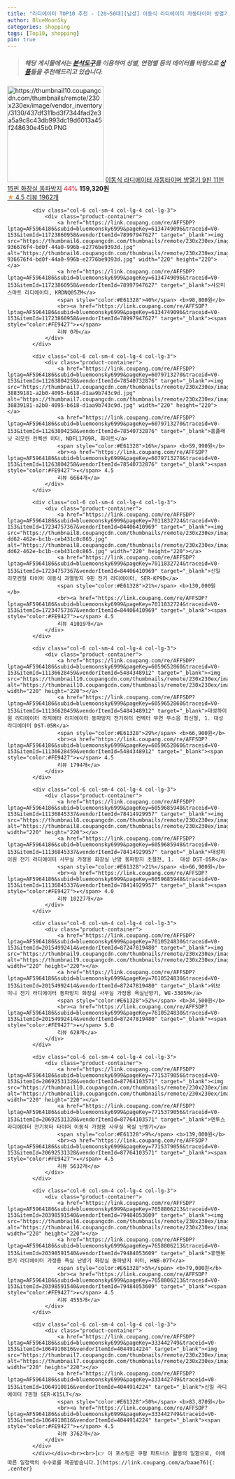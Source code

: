 ```yaml
---
title: "라디에이터 TOP10 추천 - [20~50대][남성] 이동식 라디에이터 자동타이머 방열기 9핀 11핀 15핀 화장실 동파방지"
author: BlueMoonSky
categories: shopping
tags: [Top10, shopping]
pin: true
---
```


> ##### 해당 게시물에서는 [**분석도구**](https://itemscout.io/)를 이용하여 **성별**, **연령별** 등의 데이터를 바탕으로 [**상품**](https://link.coupang.com/a/baae76)들을 추천해드리고 있습니다.
<div class="container"><div class="row">
            <div class="col-6 col-sm-4 col-lg-4 col-lg-3">
                <div class="product-container">
                    <a href="https://link.coupang.com/re/AFFSDP?lptag=AF5964186&subid=bluemoonsky6999&pageKey=7612318355&traceid=V0-153&itemId=20163965324&vendorItemId=87757678182" target="_blank"><img src="https://thumbnail10.coupangcdn.com/thumbnails/remote/230x230ex/image/vendor_inventory/3130/437df311bd3f7344fad2e3a5a9c8c43db993dc19d6013a45f248630e45b0.PNG" alt="https://thumbnail10.coupangcdn.com/thumbnails/remote/230x230ex/image/vendor_inventory/3130/437df311bd3f7344fad2e3a5a9c8c43db993dc19d6013a45f248630e45b0.PNG" width="220" height="220"></a>
                    <a href="https://link.coupang.com/re/AFFSDP?lptag=AF5964186&subid=bluemoonsky6999&pageKey=7612318355&traceid=V0-153&itemId=20163965324&vendorItemId=87757678182" target="_blank">이동식 라디에이터 자동타이머 방열기 9핀 11핀 15핀 화장실 동파방지</a>
                    <span style="color:#E61328">44%</span> <b>159,320원</b>
                    <br><a href="https://link.coupang.com/re/AFFSDP?lptag=AF5964186&subid=bluemoonsky6999&pageKey=7612318355&traceid=V0-153&itemId=20163965324&vendorItemId=87757678182" target="_blank"><span style="color:#FE9427">★</span> 4.5
                    리뷰 1962개</a>
                </div>
            </div>
            
            <div class="col-6 col-sm-4 col-lg-4 col-lg-3">
                <div class="product-container">
                    <a href="https://link.coupang.com/re/AFFSDP?lptag=AF5964186&subid=bluemoonsky6999&pageKey=6134749096&traceid=V0-153&itemId=11723860958&vendorItemId=78997947627" target="_blank"><img src="https://thumbnail6.coupangcdn.com/thumbnails/remote/230x230ex/image/retail/images/2542472682563955-936676f4-bd0f-44a0-996b-e2776be9393d.jpg" alt="https://thumbnail6.coupangcdn.com/thumbnails/remote/230x230ex/image/retail/images/2542472682563955-936676f4-bd0f-44a0-996b-e2776be9393d.jpg" width="220" height="220"></a>
                    <a href="https://link.coupang.com/re/AFFSDP?lptag=AF5964186&subid=bluemoonsky6999&pageKey=6134749096&traceid=V0-153&itemId=11723860958&vendorItemId=78997947627" target="_blank">샤오미 스마트 라디에이터, KRDNQ05ZM</a>
                    <span style="color:#E61328">40%</span> <b>98,800원</b>
                    <br><a href="https://link.coupang.com/re/AFFSDP?lptag=AF5964186&subid=bluemoonsky6999&pageKey=6134749096&traceid=V0-153&itemId=11723860958&vendorItemId=78997947627" target="_blank"><span style="color:#FE9427">★</span> 
                    리뷰 0개</a>
                </div>
            </div>
            
            <div class="col-6 col-sm-4 col-lg-4 col-lg-3">
                <div class="product-container">
                    <a href="https://link.coupang.com/re/AFFSDP?lptag=AF5964186&subid=bluemoonsky6999&pageKey=6079713270&traceid=V0-153&itemId=11263804258&vendorItemId=78540732876" target="_blank"><img src="https://thumbnail7.coupangcdn.com/thumbnails/remote/230x230ex/image/retail/images/4263455229786188-38839181-a2b0-4095-b618-d1aa9b743c9d.jpg" alt="https://thumbnail7.coupangcdn.com/thumbnails/remote/230x230ex/image/retail/images/4263455229786188-38839181-a2b0-4095-b618-d1aa9b743c9d.jpg" width="220" height="220"></a>
                    <a href="https://link.coupang.com/re/AFFSDP?lptag=AF5964186&subid=bluemoonsky6999&pageKey=6079713270&traceid=V0-153&itemId=11263804258&vendorItemId=78540732876" target="_blank">홈플래닛 리모컨 컨벡션 히터, NDFL1709R, 화이트</a>
                    <span style="color:#E61328">16%</span> <b>59,990원</b>
                    <br><a href="https://link.coupang.com/re/AFFSDP?lptag=AF5964186&subid=bluemoonsky6999&pageKey=6079713270&traceid=V0-153&itemId=11263804258&vendorItemId=78540732876" target="_blank"><span style="color:#FE9427">★</span> 4.5
                    리뷰 6664개</a>
                </div>
            </div>
            
            <div class="col-6 col-sm-4 col-lg-4 col-lg-3">
                <div class="product-container">
                    <a href="https://link.coupang.com/re/AFFSDP?lptag=AF5964186&subid=bluemoonsky6999&pageKey=7011832724&traceid=V0-153&itemId=17234757367&vendorItemId=84406410969" target="_blank"><img src="https://thumbnail8.coupangcdn.com/thumbnails/remote/230x230ex/image/retail/images/2022/12/21/12/6/1e7c8456-dd62-462e-bc1b-ceb431c0c865.jpg" alt="https://thumbnail8.coupangcdn.com/thumbnails/remote/230x230ex/image/retail/images/2022/12/21/12/6/1e7c8456-dd62-462e-bc1b-ceb431c0c865.jpg" width="220" height="220"></a>
                    <a href="https://link.coupang.com/re/AFFSDP?lptag=AF5964186&subid=bluemoonsky6999&pageKey=7011832724&traceid=V0-153&itemId=17234757367&vendorItemId=84406410969" target="_blank">신일 리모컨형 타이머 이동식 과열방지 9핀 전기 라디에이터, SER-KP9D</a>
                    <span style="color:#E61328">21%</span> <b>130,000원</b>
                    <br><a href="https://link.coupang.com/re/AFFSDP?lptag=AF5964186&subid=bluemoonsky6999&pageKey=7011832724&traceid=V0-153&itemId=17234757367&vendorItemId=84406410969" target="_blank"><span style="color:#FE9427">★</span> 4.5
                    리뷰 41019개</a>
                </div>
            </div>
            
            <div class="col-6 col-sm-4 col-lg-4 col-lg-3">
                <div class="product-container">
                    <a href="https://link.coupang.com/re/AFFSDP?lptag=AF5964186&subid=bluemoonsky6999&pageKey=6059652860&traceid=V0-153&itemId=11136628459&vendorItemId=5484348912" target="_blank"><img src="https://thumbnail10.coupangcdn.com/thumbnails/remote/230x230ex/image/vendor_inventory/8120/6948979cf78a776c6038da3c64343d4bfed46340c649a2e596f0a726622a.jpg" alt="https://thumbnail10.coupangcdn.com/thumbnails/remote/230x230ex/image/vendor_inventory/8120/6948979cf78a776c6038da3c64343d4bfed46340c649a2e596f0a726622a.jpg" width="220" height="220"></a>
                    <a href="https://link.coupang.com/re/AFFSDP?lptag=AF5964186&subid=bluemoonsky6999&pageKey=6059652860&traceid=V0-153&itemId=11136628459&vendorItemId=5484348912" target="_blank">대성하이원 라디에이터 라지에타 라지에이타 동파방지 전기히터 컨벡터 무연 무소음 최신형, 1. 대성 라디에이터 DST-05R</a>
                    <span style="color:#E61328">29%</span> <b>66,900원</b>
                    <br><a href="https://link.coupang.com/re/AFFSDP?lptag=AF5964186&subid=bluemoonsky6999&pageKey=6059652860&traceid=V0-153&itemId=11136628459&vendorItemId=5484348912" target="_blank"><span style="color:#FE9427">★</span> 4.5
                    리뷰 1794개</a>
                </div>
            </div>
            
            <div class="col-6 col-sm-4 col-lg-4 col-lg-3">
                <div class="product-container">
                    <a href="https://link.coupang.com/re/AFFSDP?lptag=AF5964186&subid=bluemoonsky6999&pageKey=6059685948&traceid=V0-153&itemId=11136845337&vendorItemId=78414929957" target="_blank"><img src="https://thumbnail8.coupangcdn.com/thumbnails/remote/230x230ex/image/vendor_inventory/529d/220a8ca3e2402ad9374f161ad44c616859824617edda78bbf85ab9fbf031.jpg" alt="https://thumbnail8.coupangcdn.com/thumbnails/remote/230x230ex/image/vendor_inventory/529d/220a8ca3e2402ad9374f161ad44c616859824617edda78bbf85ab9fbf031.jpg" width="220" height="220"></a>
                    <a href="https://link.coupang.com/re/AFFSDP?lptag=AF5964186&subid=bluemoonsky6999&pageKey=6059685948&traceid=V0-153&itemId=11136845337&vendorItemId=78414929957" target="_blank">대성하이원 전기 라디에이터 사무실 가정용 화장실 난방 동파방지 초절전, 1.  대성 DST-05R</a>
                    <span style="color:#E61328">21%</span> <b>66,900원</b>
                    <br><a href="https://link.coupang.com/re/AFFSDP?lptag=AF5964186&subid=bluemoonsky6999&pageKey=6059685948&traceid=V0-153&itemId=11136845337&vendorItemId=78414929957" target="_blank"><span style="color:#FE9427">★</span> 4.0
                    리뷰 10227개</a>
                </div>
            </div>
            
            <div class="col-6 col-sm-4 col-lg-4 col-lg-3">
                <div class="product-container">
                    <a href="https://link.coupang.com/re/AFFSDP?lptag=AF5964186&subid=bluemoonsky6999&pageKey=7610524830&traceid=V0-153&itemId=20154992414&vendorItemId=87247819480" target="_blank"><img src="https://thumbnail9.coupangcdn.com/thumbnails/remote/230x230ex/image/vendor_inventory/0c37/8fb0c1bff15329197eacc5b4f015671e4e742c2aa53b8a7dbf8f0cf07cb6.jpg" alt="https://thumbnail9.coupangcdn.com/thumbnails/remote/230x230ex/image/vendor_inventory/0c37/8fb0c1bff15329197eacc5b4f015671e4e742c2aa53b8a7dbf8f0cf07cb6.jpg" width="220" height="220"></a>
                    <a href="https://link.coupang.com/re/AFFSDP?lptag=AF5964186&subid=bluemoonsky6999&pageKey=7610524830&traceid=V0-153&itemId=20154992414&vendorItemId=87247819480" target="_blank">위브 미니 전기 라디에이터 동파방지 화장실 사무실 가정용 욕실난방기, WE-3305M</a>
                    <span style="color:#E61328">52%</span> <b>34,500원</b>
                    <br><a href="https://link.coupang.com/re/AFFSDP?lptag=AF5964186&subid=bluemoonsky6999&pageKey=7610524830&traceid=V0-153&itemId=20154992414&vendorItemId=87247819480" target="_blank"><span style="color:#FE9427">★</span> 5.0
                    리뷰 628개</a>
                </div>
            </div>
            
            <div class="col-6 col-sm-4 col-lg-4 col-lg-3">
                <div class="product-container">
                    <a href="https://link.coupang.com/re/AFFSDP?lptag=AF5964186&subid=bluemoonsky6999&pageKey=7715379056&traceid=V0-153&itemId=20692531328&vendorItemId=87764103571" target="_blank"><img src="https://thumbnail10.coupangcdn.com/thumbnails/remote/230x230ex/image/vendor_inventory/af93/a9cb94f16a8782dd1158c14e13b82264226d2f15ca3742f7b446f5a4eaee.png" alt="https://thumbnail10.coupangcdn.com/thumbnails/remote/230x230ex/image/vendor_inventory/af93/a9cb94f16a8782dd1158c14e13b82264226d2f15ca3742f7b446f5a4eaee.png" width="220" height="220"></a>
                    <a href="https://link.coupang.com/re/AFFSDP?lptag=AF5964186&subid=bluemoonsky6999&pageKey=7715379056&traceid=V0-153&itemId=20692531328&vendorItemId=87764103571" target="_blank">엔투스 라디에이터 전기히터 타이머 이동식 가정용 사무실 욕실 난방기</a>
                    <span style="color:#E61328">9%</span> <b>139,000원</b>
                    <br><a href="https://link.coupang.com/re/AFFSDP?lptag=AF5964186&subid=bluemoonsky6999&pageKey=7715379056&traceid=V0-153&itemId=20692531328&vendorItemId=87764103571" target="_blank"><span style="color:#FE9427">★</span> 4.5
                    리뷰 5632개</a>
                </div>
            </div>
            
            <div class="col-6 col-sm-4 col-lg-4 col-lg-3">
                <div class="product-container">
                    <a href="https://link.coupang.com/re/AFFSDP?lptag=AF5964186&subid=bluemoonsky6999&pageKey=7658806213&traceid=V0-153&itemId=20398591540&vendorItemId=79484053609" target="_blank"><img src="https://thumbnail6.coupangcdn.com/thumbnails/remote/230x230ex/image/vendor_inventory/1fe8/3e45c8c2f2b3a6f4c75c62abd01f876c080bb11bfd3b63f4e9c256253e5e.jpg" alt="https://thumbnail6.coupangcdn.com/thumbnails/remote/230x230ex/image/vendor_inventory/1fe8/3e45c8c2f2b3a6f4c75c62abd01f876c080bb11bfd3b63f4e9c256253e5e.jpg" width="220" height="220"></a>
                    <a href="https://link.coupang.com/re/AFFSDP?lptag=AF5964186&subid=bluemoonsky6999&pageKey=7658806213&traceid=V0-153&itemId=20398591540&vendorItemId=79484053609" target="_blank">휴앤봇 전기 라디에이터 가정용 욕실 난방기 화장실 동파방지 히터, HNB-07T</a>
                    <span style="color:#E61328">5%</span> <b>79,000원</b>
                    <br><a href="https://link.coupang.com/re/AFFSDP?lptag=AF5964186&subid=bluemoonsky6999&pageKey=7658806213&traceid=V0-153&itemId=20398591540&vendorItemId=79484053609" target="_blank"><span style="color:#FE9427">★</span> 4.5
                    리뷰 4555개</a>
                </div>
            </div>
            
            <div class="col-6 col-sm-4 col-lg-4 col-lg-3">
                <div class="product-container">
                    <a href="https://link.coupang.com/re/AFFSDP?lptag=AF5964186&subid=bluemoonsky6999&pageKey=333442749&traceid=V0-153&itemId=1064910816&vendorItemId=4044914224" target="_blank"><img src="https://thumbnail7.coupangcdn.com/thumbnails/remote/230x230ex/image/vendor_inventory/04f8/f9b802610e1cf410ad1c6212c696939dd3d3eabb187eed99325841016066.jpg" alt="https://thumbnail7.coupangcdn.com/thumbnails/remote/230x230ex/image/vendor_inventory/04f8/f9b802610e1cf410ad1c6212c696939dd3d3eabb187eed99325841016066.jpg" width="220" height="220"></a>
                    <a href="https://link.coupang.com/re/AFFSDP?lptag=AF5964186&subid=bluemoonsky6999&pageKey=333442749&traceid=V0-153&itemId=1064910816&vendorItemId=4044914224" target="_blank">신일 라디에이터 7핀형 SER-K15LT</a>
                    <span style="color:#E61328">50%</span> <b>83,870원</b>
                    <br><a href="https://link.coupang.com/re/AFFSDP?lptag=AF5964186&subid=bluemoonsky6999&pageKey=333442749&traceid=V0-153&itemId=1064910816&vendorItemId=4044914224" target="_blank"><span style="color:#FE9427">★</span> 4.5
                    리뷰 3762개</a>
                </div>
            </div>
            </div></div><br><br>[👉 이 포스팅은 쿠팡 파트너스 활동의 일환으로, 이에 따른 일정액의 수수료를 제공받습니다.](https://link.coupang.com/a/baae76){: .center}